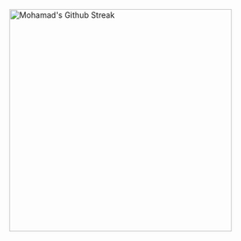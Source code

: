 <img alt="Mohamad's Github Streak" src="https://github-readme-streak-stats.herokuapp.com?user=mamal72&theme=onedark&hide_border=true" width="400">
